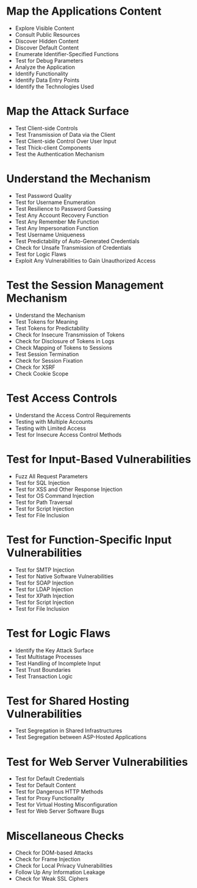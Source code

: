 # Map the Applications Content
* Explore Visible Content
* Consult Public Resources
* Discover Hidden Content
* Discover Default Content
* Enumerate Identifier-Specified Functions
* Test for Debug Parameters
* Analyze the Application
* Identify Functionality
* Identify Data Entry Points
* Identify the Technologies Used
# Map the Attack Surface
* Test Client-side Controls
* Test Transmission of Data via the Client
* Test Client-side Control Over User Input
* Test Thick-client Components
* Test the Authentication Mechanism
# Understand the Mechanism
* Test Password Quality
* Test for Username Enumeration
* Test Resilience to Password Guessing
* Test Any Account Recovery Function
* Test Any Remember Me Function
* Test Any Impersonation Function
* Test Username Uniqueness
* Test Predictability of Auto-Generated Credentials
* Check for Unsafe Transmission of Credentials
* Test for Logic Flaws
* Exploit Any Vulnerabilities to Gain Unauthorized Access
# Test the Session Management Mechanism
* Understand the Mechanism
* Test Tokens for Meaning
* Test Tokens for Predictability
* Check for Insecure Transmission of Tokens
* Check for Disclosure of Tokens in Logs
* Check Mapping of Tokens to Sessions
* Test Session Termination
* Check for Session Fixation
* Check for XSRF
* Check Cookie Scope
# Test Access Controls
* Understand the Access Control Requirements
* Testing with Multiple Accounts
* Testing with Limited Access
* Test for Insecure Access Control Methods
# Test for Input-Based Vulnerabilities
* Fuzz All Request Parameters
* Test for SQL Injection
* Test for XSS and Other Response Injection
* Test for OS Command Injection
* Test for Path Traversal
* Test for Script Injection
* Test for File Inclusion
# Test for Function-Specific Input Vulnerabilities
* Test for SMTP Injection
* Test for Native Software Vulnerabilities
* Test for SOAP Injection
* Test for LDAP Injection
* Test for XPath Injection
* Test for Script Injection
* Test for File Inclusion
# Test for Logic Flaws
* Identify the Key Attack Surface
* Test Multistage Processes
* Test Handling of Incomplete Input
* Test Trust Boundaries
* Test Transaction Logic
# Test for Shared Hosting Vulnerabilities
* Test Segregation in Shared Infrastructures
* Test Segregation between ASP-Hosted Applications
# Test for Web Server Vulnerabilities
* Test for Default Credentials
* Test for Default Content
* Test for Dangerous HTTP Methods
* Test for Proxy Functionality
* Test for Virtual Hosting Misconfiguration
* Test for Web Server Software Bugs
# Miscellaneous Checks
* Check for DOM-based Attacks
* Check for Frame Injection
* Check for Local Privacy Vulnerabilities
* Follow Up Any Information Leakage
* Check for Weak SSL Ciphers
